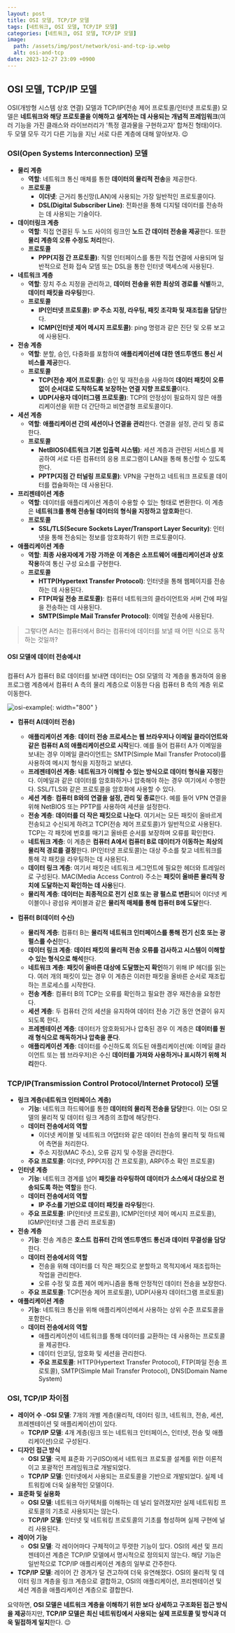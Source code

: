 ```yaml
---
layout: post
title: OSI 모델, TCP/IP 모델
tags: [네트워크, OSI 모델, TCP/IP 모델]
categories: [네트워크, OSI 모델, TCP/IP 모델]
image:
  path: /assets/img/post/network/osi-and-tcp-ip.webp
  alt: osi-and-tcp
date: 2023-12-27 23:09 +0900
---
```


## OSI 모델, TCP/IP 모델

OSI(개방형 시스템 상호 연결) ​​모델과 TCP/IP(전송 제어 프로토콜/인터넷 프로토콜) 모델은 **네트워크와 해당 프로토콜을 이해하고 설계하는 데 사용되는 개념적 프레임워크**(여러 기능을 가진 클래스와 라이브러리가 '특정 결과물을 구현하고자' 합쳐진 형태)이다. 두 모델 모두 각기 다른 기능을 지닌 서로 다른 계층에 대해 알아보자. 😉

### OSI(Open Systems Interconnection) 모델

- **물리 계층**
  - **역할**: 네트워크 통신 매체를 통한 **데이터의 물리적 전송**을 제공한다.
  - **프로토콜**
    - **이더넷**: 근거리 통신망(LAN)에 사용되는 가장 일반적인 프로토콜이다.
    - **DSL(Digital Subscriber Line)**: 전화선을 통해 디지털 데이터를 전송하는 데 사용되는 기술이다.
- **데이터링크 계층**
  - **역할**: 직접 연결된 두 노드 사이의 링크인 **노드 간 데이터 전송을 제공**한다. 또한 **물리 계층의 오류 수정도 처리**한다.
  - **프로토콜**
    - **PPP(지점 간 프로토콜)**: 직렬 인터페이스를 통한 직접 연결에 사용되며 일반적으로 전화 접속 모뎀 또는 DSL을 통한 인터넷 액세스에 사용된다.
- **네트워크 계층**
  - **역할**: 장치 주소 지정을 관리하고, **데이터 전송을 위한 최상의 경로를 식별**하고, **데이터 패킷을 라우팅**한다.
  - **프로토콜**
    - **IP(인터넷 프로토콜)**: **IP 주소 지정, 라우팅, 패킷 조각화 및 재조립을 담당**한다.
    - **ICMP(인터넷 제어 메시지 프로토콜)**: ping 명령과 같은 진단 및 오류 보고에 사용된다.
- **전송 계층**
  - **역할**: 분할, 승인, 다중화를 포함하여 **애플리케이션에 대한 엔드투엔드 통신 서비스를 제공**한다.
  - **프로토콜**
    - **TCP(전송 제어 프로토콜)**: 승인 및 재전송을 사용하여 **데이터 패킷이 오류 없이 순서대로 도착하도록 보장하는 연결 지향 프로토콜**이다.
    - **UDP(사용자 데이터그램 프로토콜)**: TCP의 안정성이 필요하지 않은 애플리케이션을 위한 더 간단하고 비연결형 프로토콜이다.
- **세션 계층**
  - **역할**: **애플리케이션 간의 세션이나 연결을 관리**한다. 연결을 설정, 관리 및 종료한다.
  - **프로토콜**
    - **NetBIOS(네트워크 기본 입출력 시스템)**: 세션 계층과 관련된 서비스를 제공하여 서로 다른 컴퓨터의 응용 프로그램이 LAN을 통해 통신할 수 있도록 한다.
    - **PPTP(지점 간 터널링 프로토콜)**: VPN을 구현하고 네트워크 프로토콜 데이터를 캡슐화하는 데 사용된다.
- **프리젠테이션 계층**
  - **역할**: 데이터를 애플리케이션 계층이 수용할 수 있는 형태로 변환한다. 이 계층은 **네트워크를 통해 전송될 데이터의 형식을 지정하고 암호화**한다.
  - **프로토콜**
    - **SSL/TLS(Secure Sockets Layer/Transport Layer Security)**: 인터넷을 통해 전송되는 정보를 암호화하기 위한 프로토콜이다.
- **애플리케이션 계층**
  - **역할**: **최종 사용자에게 가장 가까운 이 계층은 소프트웨어 애플리케이션과 상호 작용**하여 통신 구성 요소를 구현한다.
  - **프로토콜**
    - **HTTP(Hypertext Transfer Protocol)**: 인터넷을 통해 웹페이지를 전송하는 데 사용된다.
    - **FTP(파일 전송 프로토콜)**: 컴퓨터 네트워크의 클라이언트와 서버 간에 파일을 전송하는 데 사용된다.
    - **SMTP(Simple Mail Transfer Protocol)**: 이메일 전송에 사용된다.

> 그렇다면 A라는 컴퓨터에서 B라는 컴퓨터에 데이터를 보낼 때 어떤 식으로 동작하는 것일까?

#### OSI 모델에 데이터 전송예시❗️

컴퓨터 A가 컴퓨터 B로 데이터를 보내면 데이터는 OSI 모델의 각 계층을 통과하여 응용 프로그램 계층에서 컴퓨터 A 측의 물리 계층으로 이동한 다음 컴퓨터 B 측의 계층 위로 이동한다.

![osi-example](/assets/img/post/network/osi-example.png){: width="800" }

- **컴퓨터 A(데이터 전송)**

  - **애플리케이션 계층**: **데이터 전송 프로세스는 웹 브라우저나 이메일 클라이언트와 같은 컴퓨터 A의 애플리케이션으로 시작**된다. 예를 들어 컴퓨터 A가 이메일을 보내는 경우 이메일 클라이언트는 SMTP(Simple Mail Transfer Protocol)를 사용하여 메시지 형식을 지정하고 보낸다.
  - **프레젠테이션 계층**: **네트워크가 이해할 수 있는 방식으로 데이터 형식을 지정**한다. 이메일과 같은 데이터를 암호화하거나 압축해야 하는 경우 여기에서 수행한다. SSL/TLS와 같은 프로토콜을 암호화에 사용할 수 있다.
  - **세션 계층**: **컴퓨터 B와의 연결을 설정, 관리 및 종료**한다. 예를 들어 VPN 연결을 위해 NetBIOS 또는 PPTP를 사용하여 세션을 설정한다.
  - **전송 계층**: **데이터를 더 작은 패킷으로 나눈다**. 여기서는 모든 패킷이 올바르게 전송되고 수신되게 하려고 TCP(전송 제어 프로토콜)가 일반적으로 사용된다. TCP는 각 패킷에 번호를 매기고 올바른 순서를 보장하며 오류를 확인한다.
  - **네트워크 계층**: 이 계층은 **컴퓨터 A에서 컴퓨터 B로 데이터가 이동하는 최상의 물리적 경로를 결정**한다. IP(인터넷 프로토콜)는 대상 주소를 찾고 네트워크를 통해 각 패킷을 라우팅하는 데 사용된다.
  - **데이터 링크 계층**: 여기서 패킷은 네트워크 세그먼트에 필요한 헤더와 트레일러로 구성된다. MAC(Media Access Control) 주소는 **패킷이 올바른 물리적 장치에 도달하는지 확인하는 데 사용**된다.
  - **물리적 계층**: **데이터는 최종적으로 전기 신호 또는 광 펄스로 변환**되어 이더넷 케이블이나 광섬유 케이블과 같은 **물리적 매체를 통해 컴퓨터 B에 도달**한다.

- **컴퓨터 B(데이터 수신)**
  - **물리적 계층**: 컴퓨터 B는 **물리적 네트워크 인터페이스를 통해 전기 신호 또는 광 펄스를 수신**한다.
  - **데이터 링크 계층**: **데이터 패킷의 물리적 전송 오류를 검사하고 시스템이 이해할 수 있는 형식으로 해석**한다.
  - **네트워크 계층**: **패킷이 올바른 대상에 도달했는지 확인**하기 위해 IP 헤더를 읽는다. 여러 개의 패킷이 있는 경우 이 계층은 이러한 패킷을 올바른 순서로 재조립하는 프로세스를 시작한다.
  - **전송 계층**: 컴퓨터 B의 TCP는 오류를 확인하고 필요한 경우 재전송을 요청한다.
  - **세션 계층**: 두 컴퓨터 간의 세션을 유지하여 데이터 전송 기간 동안 연결이 유지되도록 한다.
  - **프레젠테이션 계층**: 데이터가 암호화되거나 압축된 경우 이 계층은 **데이터를 원래 형식으로 해독하거나 압축을 푼다**.
  - **애플리케이션 계층**: 데이터를 수신하도록 의도된 애플리케이션(예: 이메일 클라이언트 또는 웹 브라우저)은 수신 **데이터를 가져와 사용하거나 표시하기 위해 처리**한다.

### TCP/IP(Transmission Control Protocol/Internet Protocol) 모델

- **링크 계층(네트워크 인터페이스 계층)**
  - **기능**: 네트워크 하드웨어를 통한 **데이터의 물리적 전송을 담당**한다. 이는 OSI 모델의 물리적 및 데이터 링크 계층의 조합에 해당한다.
  - **데이터 전송에서의 역할**
    - 이더넷 케이블 및 네트워크 어댑터와 같은 데이터 전송의 물리적 및 하드웨어 측면을 처리한다.
    - 주소 지정(MAC 주소), 오류 감지 및 수정을 관리한다.
  - **주요 프로토콜**: 이더넷, PPP(지점 간 프로토콜), ARP(주소 확인 프로토콜)
- **인터넷 계층**
  - **기능**: 네트워크 경계를 넘어 **패킷을 라우팅하여 데이터가 소스에서 대상으로 전송되도록 하는 역할**을 한다.
  - **데이터 전송에서의 역할**
    - **IP 주소를 기반으로 데이터 패킷을 라우팅**한다.
  - **주요 프로토콜**: IP(인터넷 프로토콜), ICMP(인터넷 제어 메시지 프로토콜), IGMP(인터넷 그룹 관리 프로토콜)
- **전송 계층**
  - **기능**: 전송 계층은 **호스트 컴퓨터 간의 엔드투엔드 통신과 데이터 무결성을 담당**한다.
  - **데이터 전송에서의 역할**
    - 전송을 위해 데이터를 더 작은 패킷으로 분할하고 목적지에서 재조립하는 작업을 관리한다.
    - 오류 수정 및 흐름 제어 메커니즘을 통해 안정적인 데이터 전송을 보장한다.
  - **주요 프로토콜**: TCP(전송 제어 프로토콜), UDP(사용자 데이터그램 프로토콜)
- **애플리케이션 계층**
  - **기능**: 네트워크 통신을 위해 애플리케이션에서 사용하는 상위 수준 프로토콜을 포함한다.
  - **데이터 전송에서의 역할**
    - 애플리케이션이 네트워크를 통해 데이터를 교환하는 데 사용하는 프로토콜을 제공한다.
    - 데이터 인코딩, 암호화 및 세션을 관리한다.
    - **주요 프로토콜**: HTTP(Hypertext Transfer Protocol), FTP(파일 전송 프로토콜), SMTP(Simple Mail Transfer Protocol), DNS(Domain Name System)

### OSI, TCP/IP 차이점

- **레이어 수** -**OSI 모델**: 7개의 개별 계층(물리적, 데이터 링크, 네트워크, 전송, 세션, 프레젠테이션 및 애플리케이션)이 있다.
  - **TCP/IP 모델**: 4개 계층(링크 또는 네트워크 인터페이스, 인터넷, 전송 및 애플리케이션)으로 구성된다.
- **디자인 접근 방식**
  - **OSI 모델**: 국제 표준화 기구(ISO)에서 네트워크 프로토콜 설계를 위한 이론적이고 포괄적인 프레임워크로 개발되었다.
  - **TCP/IP 모델**: 인터넷에서 사용되는 프로토콜을 기반으로 개발되었다. 실제 네트워킹에 더욱 실용적인 모델이다.
- **표준화 및 실용화**
  - **OSI 모델**: 네트워크 아키텍처를 이해하는 데 널리 알려졌지만 실제 네트워킹 프로토콜의 기초로 사용되지는 않는다.
  - **TCP/IP 모델**: 인터넷 및 네트워킹 프로토콜의 기초를 형성하며 실제 구현에 널리 사용된다.
- **레이어 기능**
  - **OSI 모델**: 각 레이어마다 구체적이고 뚜렷한 기능이 있다. OSI의 세션 및 프리젠테이션 계층은 TCP/IP 모델에서 명시적으로 정의되지 않는다. 해당 기능은 일반적으로 TCP/IP 애플리케이션 계층의 일부로 간주한다.
- **TCP/IP 모델**: 레이어 간 경계가 덜 견고하여 더욱 유연해졌다. OSI의 물리적 및 데이터 링크 계층을 링크 계층으로 결합하고, OSI의 애플리케이션, 프리젠테이션 및 세션 계층을 애플리케이션 계층으로 결합한다.

요약하면, **OSI 모델은 네트워크 계층을 이해하기 위한 보다 상세하고 구조화된 접근 방식을 제공**하지만, **TCP/IP 모델은 최신 네트워킹에서 사용되는 실제 프로토콜 및 방식과 더욱 밀접하게 일치**한다. 😉
